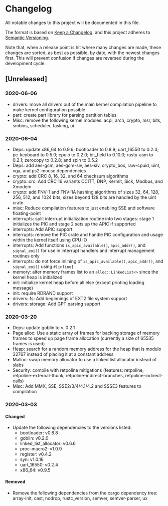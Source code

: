 # Changelog

All notable changes to this project will be documented in this file.

The format is based on [Keep a Changelog](https://keepachangelog.com/en/1.0.0/),
and this project adheres to [Semantic Versioning](https://semver.org/spec/v2.0.0.html).

Note that, when a release point is hit where many changes are made, these changes are sorted, as best as possible, by date, with the newest changes first. This will prevent confusion if changes are reversed during the development cycle.

## [Unreleased]

### 2020-06-06

- drivers: move all drivers out of the main kernel compilation pipeline to make kernel configuration possible
- part: create part library for parsing partition tables
- Misc: remove the following kernel modules: acpi, arch, crypto, msr, bits, smbios, scheduler, tasking, ui

### 2020-06-04

- Deps: update x86_64 to 0.9.6; bootloader to 0.8.9; uart_16550 to 0.2.4; pc-keyboard to 0.5.0; cpuio to 0.2.0; bit_field to 0.10.0; rusty-asm to 0.2.1; zerocopy to 0.2.8; and spin to 0.5.2
- Deps: add aes-gcm, aes-gcm-siv, aes-siv, crypto_box, raw-cpuid, uint, vga, and ps2-mouse dependencies
- crypto: add CRC 8, 16, 32, and 64 checksum algorithms
- crypto::crc: Add CRC 16 variants CCITT, DNP, Kermit, Sick, Modbus, and Xmodem
- crypto: add FNV-1 and FNV-1A hashing algorithms of sizes 32, 64, 128, 256, 512, and 1024 bits; sizes beyond 128 bits are handled by the uint crate
- misc: Reduce compilation features to just enabling SSE and software floating-point
- interrupts: split interrupt initialization routine into two stages: stage 1 initializes the PIC and stage 2 sets up the APIC if supported
- interrupts: Add APIC support
- interrupts: remove the PIC crate and handle PIC configuration and usage within the kernel itself using CPU IO
- interrupts: Add functions `is_apic_available()`, `apic_addr()`, and `signal_eoi()` for use in interrupt handlers and interrupt management routines only
- interrupts: do not force inlining of `is_apic_available()`, `apic_addr()`, and `signal_eoi()` using `#[inline]`
- memory: alter memory frames list to an `alloc::LinkedList<>` since the kernel heap is initialized
- init: initialize kernel heap before all else (except printing loading message)
- init: require RDRAND support
- drivers::fs: Add beginnings of EXT2 file system support
- drivers::storage: Add GPT parsing support

### 2020-03-20

- Deps: update goblin to v. 0.2.1
- Page alloc: Use a static array of frames for backing storage of memory frames to speed up page frame allocation (currently a size of 65535 frames is used)
- Heap: search for a random memory address for the heap that is modulo 32767 instead of placing it at a constant address
- Malloc: swap memory allocator to use a linked list allocator instead of slabs
- Security: compile with retpoline mitigations (features: retpoline, retpoline-external-thunk, retpoline-indirect-branches, retpoline-indirect-calls)
- Misc: Add MMX, SSE, SSE2/3/4/4.1/4.2 and SSSE3 features to compilation

### 2020-03-03

#### Changed

- Update the following dependencies to the versions listed:
    - bootloader: v0.8.8
    - goblin: v0.2.0
    - linked_list_allocator: v0.6.6
    - proc-macro2: v1.0.9
    - register: v0.4.2
    - syn: v1.0.16
    - uart_16550: v0.2.4
    - x86_64: v0.9.5

#### Removed

- Remove the following dependencies from the cargo dependency tree: array-init, cast, nodrop, rustc_version, semver, semver-parser, ux
